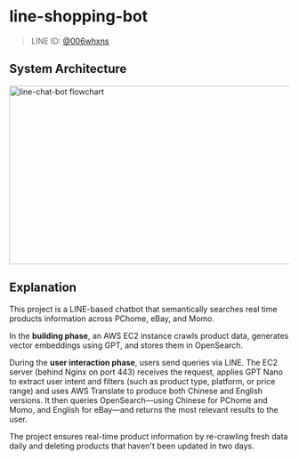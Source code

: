 # line-shopping-bot

> LINE ID: [@006whxns](https://line.me/R/ti/p/@006whxns)

## System Architecture

<img width="756" height="321" alt="line-chat-bot flowchart" src="https://github.com/user-attachments/assets/92a20128-4c1c-4f66-9044-d698a8c2a896" />

## Explanation

This project is a LINE-based chatbot that semantically searches real time products information across PChome, eBay, and Momo.

In the **building phase**, an AWS EC2 instance crawls product data, generates vector embeddings using GPT, and stores them in OpenSearch.

During the **user interaction phase**, users send queries via LINE. The EC2 server (behind Nginx on port 443) receives the request, applies GPT Nano to extract user intent and filters (such as product type, platform, or price range) and uses AWS Translate to produce both Chinese and English versions. It then queries OpenSearch—using Chinese for PChome and Momo, and English for eBay—and returns the most relevant results to the user.

The project ensures real-time product information by re-crawling fresh data daily and deleting products that haven't been updated in two days.
